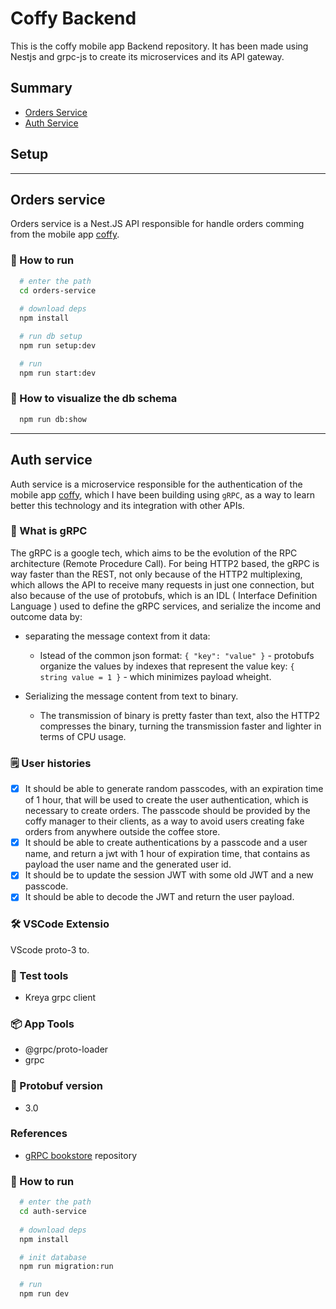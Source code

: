 # Coffy Backend
This is the coffy mobile app Backend repository. It has been made using Nestjs and grpc-js to create its microservices and its API gateway.

## Summary
- [Orders Service](#user-content-orders-service)
- [Auth Service](#user-content-auth-service)

## Setup

---

## Orders service
Orders service is a Nest.JS API responsible for handle orders comming from the mobile app [coffy](https://github.com/robertokbr/coffy).

### 🚗 How to run 
```bash
  # enter the path
  cd orders-service
  
  # download deps
  npm install

  # run db setup
  npm run setup:dev

  # run 
  npm run start:dev
```

### 🔭 How to visualize the db schema
```bash
  npm run db:show
```

---

## Auth service

Auth service is a microservice responsible for the authentication of the mobile app [coffy](https://github.com/robertokbr/coffy), which I have been building using ```gRPC```, as a way to learn better this technology and its integration with other APIs.

### 📓 What is gRPC
The gRPC is a google tech, which aims to be the evolution of the RPC architecture (Remote Procedure Call). For being HTTP2 based, the gRPC is way faster than the REST, not only because of the HTTP2 multiplexing, which allows the API to receive many requests in just one connection, but also because of the use of protobufs, which is an IDL ( Interface Definition Language ) used to define the gRPC services, and serialize the income and outcome data by:

- separating the message context from it data:
  - Istead of the common json format: ```{ "key": "value" }``` - protobufs organize the values by indexes that represent the value key: ```{ string value = 1 }``` - which minimizes payload wheight.

- Serializing the message content from text to binary.
  - The transmission of binary is pretty faster than text, also the HTTP2 compresses the binary, turning the transmission faster and lighter in terms of CPU usage.

### 🗒️ User histories
- [x] It should be able to generate random passcodes, with an expiration time of 1 hour, that will be used to create the user authentication, which is necessary to create orders. The passcode should be provided by the coffy manager to their clients, as a way to avoid users creating fake orders from anywhere outside the coffee store.
- [x] It should be able to create authentications by a passcode and a user name, and return a jwt with 1 hour of expiration time, that contains as payload the user name and the generated user id.
- [x] It should be to update the session JWT with some old JWT and a new passcode.
- [x] It should be able to decode the JWT and return the user payload.

### 🛠️ VSCode Extensio
VScode proto-3 to.

### 🧪 Test tools
- Kreya grpc client

### 📦 App Tools
- @grpc/proto-loader
- grpc

### 📔 Protobuf version
- 3.0

### References
- [gRPC bookstore](https://github.com/rocketseat-experts-club/grpc-bookstore) repository

### 🚗 How to run 
```bash
  # enter the path
  cd auth-service
  
  # download deps
  npm install

  # init database
  npm run migration:run

  # run 
  npm run dev
```